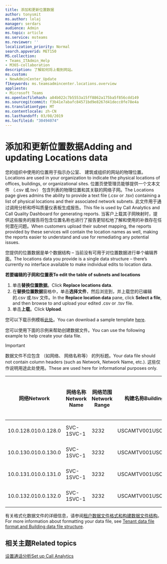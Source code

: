 ```yaml
---
title: 添加和更新位置数据
author: tonysmit
ms.author: lolaj
manager: serdars
audience: Admin
ms.topic: article
ms.service: msteams
ms.reviewer: ''
localization_priority: Normal
search.appverid: MET150
MS.collection:
- Teams_ITAdmin_Help
- M365-collaboration
description: 了解如何将上载到网站。
ms.custom:
- NewAdminCenter_Update
f1keywords: ms.teamsadmincenter.locations.overview
appliesto:
- Microsoft Teams
ms.openlocfilehash: a84b022c7b5553a15ff8862a175ba5f856cdd149
ms.sourcegitcommit: f3b41e7abafc84571bd9e8267d41decc0fe78e4a
ms.translationtype: MT
ms.contentlocale: zh-CN
ms.lasthandoff: 03/08/2019
ms.locfileid: "30494074"
---
```

<a name="adding-and-updating-locations-data"></a><span data-ttu-id="a0776-103">添加和更新位置数据</span><span class="sxs-lookup"><span data-stu-id="a0776-103">Adding and updating Locations data</span></span>
============================

<span data-ttu-id="a0776-104">您的组织中使用的位置用于指示办公室、 建筑或组织的网站的物理位置。</span><span class="sxs-lookup"><span data-stu-id="a0776-104">Locations are used in your organization to indicate the physical locations of offices, buildings, or organizational sites.</span></span> <span data-ttu-id="a0776-105">位置页使管理员能够提供一个文本文件 （.csv 或.tsv） 包含列表的物理位置和其关联的网络子网。</span><span class="sxs-lookup"><span data-stu-id="a0776-105">The Locations page gives admins the ability to provide a text file (.csv or .tsv) containing a list of physical locations and their associated network subnets.</span></span> <span data-ttu-id="a0776-106">此文件用于通过调用分析和呼叫质量仪表板生成报告。</span><span class="sxs-lookup"><span data-stu-id="a0776-106">This file is used by Call Analytics and Call Quality Dashboard for generating reports.</span></span> <span data-ttu-id="a0776-107">当客户上载其子网映射时，提供这些服务的报告将包含位置名称也进行了报告更轻松地了解和使用的补救存在任何潜在问题。</span><span class="sxs-lookup"><span data-stu-id="a0776-107">When customers upload their subnet mapping, the reports provided by these services will contain the location names as well, making the reports easier to understand and use for remediating any potential issues.</span></span>

<span data-ttu-id="a0776-108">您提供的位置数据是单个数据结构 – 当前没有可用于对位置数据进行单个编辑界面。</span><span class="sxs-lookup"><span data-stu-id="a0776-108">The locations data you provide is a single data structure – there’s currently no interface available to make individual edits to location data.</span></span> 

<span data-ttu-id="a0776-109">**若要编辑的子网和位置表**</span><span class="sxs-lookup"><span data-stu-id="a0776-109">**To edit the table of subnets and locations**</span></span>

1. <span data-ttu-id="a0776-110">单击**替换位置数据**。</span><span class="sxs-lookup"><span data-stu-id="a0776-110">Click **Replace locations data**.</span></span>
2. <span data-ttu-id="a0776-111">在**替换位置数据**窗格中，单击**选择文件**，然后浏览到，并上载您的已编辑的.csv 或.tsv 文件。</span><span class="sxs-lookup"><span data-stu-id="a0776-111">In the **Replace location data** pane, click **Select a file**, and then browse to and upload your edited .csv or .tsv file.</span></span> 
3. <span data-ttu-id="a0776-112">单击**上载**。</span><span class="sxs-lookup"><span data-stu-id="a0776-112">Click **Upload**.</span></span> 


<span data-ttu-id="a0776-113">您可以下载示例模板[此处](https://github.com/MicrosoftDocs/OfficeDocs-SkypeForBusiness/blob/live/Teams/downloads/locations-template.zip?raw=true)。</span><span class="sxs-lookup"><span data-stu-id="a0776-113">You can download a sample template [here](https://github.com/MicrosoftDocs/OfficeDocs-SkypeForBusiness/blob/live/Teams/downloads/locations-template.zip?raw=true).</span></span>

<span data-ttu-id="a0776-114">您可以使用下面的示例来帮助创建数据文件。</span><span class="sxs-lookup"><span data-stu-id="a0776-114">You can use the following example to help create your data file.</span></span> 

> [!IMPORTANT]
> <span data-ttu-id="a0776-115">数据文件不应包含 （如网络、 网络名称等） 的列标题。</span><span class="sxs-lookup"><span data-stu-id="a0776-115">Your data file should not contain column headers (such as Network, Network Name, etc.).</span></span> <span data-ttu-id="a0776-116">这些仅作说明用途此处使用。</span><span class="sxs-lookup"><span data-stu-id="a0776-116">These are used here for informational purposes only.</span></span> </br>

|<span data-ttu-id="a0776-117">网络</span><span class="sxs-lookup"><span data-stu-id="a0776-117">Network</span></span>|<span data-ttu-id="a0776-118">网络名称</span><span class="sxs-lookup"><span data-stu-id="a0776-118">Network Name</span></span>|<span data-ttu-id="a0776-119">网络范围</span><span class="sxs-lookup"><span data-stu-id="a0776-119">Network Range</span></span>|<span data-ttu-id="a0776-120">构建名称</span><span class="sxs-lookup"><span data-stu-id="a0776-120">Building Name</span></span>|<span data-ttu-id="a0776-121">所有权类型</span><span class="sxs-lookup"><span data-stu-id="a0776-121">Ownership Type</span></span>|<span data-ttu-id="a0776-122">构建基类型</span><span class="sxs-lookup"><span data-stu-id="a0776-122">Building Type</span></span>|<span data-ttu-id="a0776-123">构建 Office 类型</span><span class="sxs-lookup"><span data-stu-id="a0776-123">Building Office Type</span></span>|<span data-ttu-id="a0776-124">城市</span><span class="sxs-lookup"><span data-stu-id="a0776-124">City</span></span>|<span data-ttu-id="a0776-125">邮政编码</span><span class="sxs-lookup"><span data-stu-id="a0776-125">Zip Code</span></span>|<span data-ttu-id="a0776-126">国家/地区</span><span class="sxs-lookup"><span data-stu-id="a0776-126">Country</span></span>|<span data-ttu-id="a0776-127">省/市/自治区</span><span class="sxs-lookup"><span data-stu-id="a0776-127">State</span></span>|<span data-ttu-id="a0776-128">区域</span><span class="sxs-lookup"><span data-stu-id="a0776-128">Region</span></span>|<span data-ttu-id="a0776-129">内部 Corp</span><span class="sxs-lookup"><span data-stu-id="a0776-129">Inside Corp</span></span>|<span data-ttu-id="a0776-130">Express 路由</span><span class="sxs-lookup"><span data-stu-id="a0776-130">Express Route</span></span>|
|-|-|-|-|-|-|-|-|-|-|-|-|-|-|
|<span data-ttu-id="a0776-131">10.0.128.0</span><span class="sxs-lookup"><span data-stu-id="a0776-131">10.0.128.0</span></span> |<span data-ttu-id="a0776-132">SVC-1</span><span class="sxs-lookup"><span data-stu-id="a0776-132">SVC-1</span></span>|<span data-ttu-id="a0776-133">32</span><span class="sxs-lookup"><span data-stu-id="a0776-133">32</span></span>|<span data-ttu-id="a0776-134">USCAMTV001</span><span class="sxs-lookup"><span data-stu-id="a0776-134">USCAMTV001</span></span>|<span data-ttu-id="a0776-135">Contoso 租用 RE&F</span><span class="sxs-lookup"><span data-stu-id="a0776-135">Contoso Leased RE&F</span></span>|<span data-ttu-id="a0776-136">Office</span><span class="sxs-lookup"><span data-stu-id="a0776-136">Office</span></span>|<span data-ttu-id="a0776-137">RE&F</span><span class="sxs-lookup"><span data-stu-id="a0776-137">RE&F</span></span>|<span data-ttu-id="a0776-138">山地视图</span><span class="sxs-lookup"><span data-stu-id="a0776-138">Mountain View</span></span>|<span data-ttu-id="a0776-139">94043</span><span class="sxs-lookup"><span data-stu-id="a0776-139">94043</span></span>|<span data-ttu-id="a0776-140">我们</span><span class="sxs-lookup"><span data-stu-id="a0776-140">US</span></span>|<span data-ttu-id="a0776-141">CA</span><span class="sxs-lookup"><span data-stu-id="a0776-141">CA</span></span>|<span data-ttu-id="a0776-142">我们</span><span class="sxs-lookup"><span data-stu-id="a0776-142">US</span></span>|<span data-ttu-id="a0776-143">1</span><span class="sxs-lookup"><span data-stu-id="a0776-143">1</span></span>|<span data-ttu-id="a0776-144">1</span><span class="sxs-lookup"><span data-stu-id="a0776-144">1</span></span>|
|<span data-ttu-id="a0776-145">10.0.130.0</span><span class="sxs-lookup"><span data-stu-id="a0776-145">10.0.130.0</span></span> |<span data-ttu-id="a0776-146">SVC-1</span><span class="sxs-lookup"><span data-stu-id="a0776-146">SVC-1</span></span>|<span data-ttu-id="a0776-147">32</span><span class="sxs-lookup"><span data-stu-id="a0776-147">32</span></span>|<span data-ttu-id="a0776-148">USCAMTV001</span><span class="sxs-lookup"><span data-stu-id="a0776-148">USCAMTV001</span></span>|<span data-ttu-id="a0776-149">Contoso 租用 RE&F</span><span class="sxs-lookup"><span data-stu-id="a0776-149">Contoso Leased RE&F</span></span>|<span data-ttu-id="a0776-150">Office</span><span class="sxs-lookup"><span data-stu-id="a0776-150">Office</span></span>|<span data-ttu-id="a0776-151">RE&F</span><span class="sxs-lookup"><span data-stu-id="a0776-151">RE&F</span></span>|<span data-ttu-id="a0776-152">山地视图</span><span class="sxs-lookup"><span data-stu-id="a0776-152">Mountain View</span></span>|<span data-ttu-id="a0776-153">94043</span><span class="sxs-lookup"><span data-stu-id="a0776-153">94043</span></span>|<span data-ttu-id="a0776-154">我们</span><span class="sxs-lookup"><span data-stu-id="a0776-154">US</span></span>|<span data-ttu-id="a0776-155">CA</span><span class="sxs-lookup"><span data-stu-id="a0776-155">CA</span></span>|<span data-ttu-id="a0776-156">我们</span><span class="sxs-lookup"><span data-stu-id="a0776-156">US</span></span>|<span data-ttu-id="a0776-157">1</span><span class="sxs-lookup"><span data-stu-id="a0776-157">1</span></span>|<span data-ttu-id="a0776-158">1</span><span class="sxs-lookup"><span data-stu-id="a0776-158">1</span></span>|
|<span data-ttu-id="a0776-159">10.0.131.0</span><span class="sxs-lookup"><span data-stu-id="a0776-159">10.0.131.0</span></span> |<span data-ttu-id="a0776-160">SVC-1</span><span class="sxs-lookup"><span data-stu-id="a0776-160">SVC-1</span></span>|<span data-ttu-id="a0776-161">32</span><span class="sxs-lookup"><span data-stu-id="a0776-161">32</span></span>|<span data-ttu-id="a0776-162">USCAMTV001</span><span class="sxs-lookup"><span data-stu-id="a0776-162">USCAMTV001</span></span>|<span data-ttu-id="a0776-163">Contoso 租用 RE&F</span><span class="sxs-lookup"><span data-stu-id="a0776-163">Contoso Leased RE&F</span></span>|<span data-ttu-id="a0776-164">Office</span><span class="sxs-lookup"><span data-stu-id="a0776-164">Office</span></span>|<span data-ttu-id="a0776-165">RE&F</span><span class="sxs-lookup"><span data-stu-id="a0776-165">RE&F</span></span>|<span data-ttu-id="a0776-166">山地视图</span><span class="sxs-lookup"><span data-stu-id="a0776-166">Mountain View</span></span>|<span data-ttu-id="a0776-167">94043</span><span class="sxs-lookup"><span data-stu-id="a0776-167">94043</span></span>|<span data-ttu-id="a0776-168">我们</span><span class="sxs-lookup"><span data-stu-id="a0776-168">US</span></span>|<span data-ttu-id="a0776-169">CA</span><span class="sxs-lookup"><span data-stu-id="a0776-169">CA</span></span>|<span data-ttu-id="a0776-170">我们</span><span class="sxs-lookup"><span data-stu-id="a0776-170">US</span></span>|<span data-ttu-id="a0776-171">1</span><span class="sxs-lookup"><span data-stu-id="a0776-171">1</span></span>|<span data-ttu-id="a0776-172">1</span><span class="sxs-lookup"><span data-stu-id="a0776-172">1</span></span>|
|<span data-ttu-id="a0776-173">10.0.132.0</span><span class="sxs-lookup"><span data-stu-id="a0776-173">10.0.132.0</span></span> |<span data-ttu-id="a0776-174">SVC-1</span><span class="sxs-lookup"><span data-stu-id="a0776-174">SVC-1</span></span>|<span data-ttu-id="a0776-175">32</span><span class="sxs-lookup"><span data-stu-id="a0776-175">32</span></span>|<span data-ttu-id="a0776-176">USCAMTV001</span><span class="sxs-lookup"><span data-stu-id="a0776-176">USCAMTV001</span></span>|<span data-ttu-id="a0776-177">Contoso 租用 RE&F</span><span class="sxs-lookup"><span data-stu-id="a0776-177">Contoso Leased RE&F</span></span>|<span data-ttu-id="a0776-178">Office</span><span class="sxs-lookup"><span data-stu-id="a0776-178">Office</span></span>|<span data-ttu-id="a0776-179">RE&F</span><span class="sxs-lookup"><span data-stu-id="a0776-179">RE&F</span></span>|<span data-ttu-id="a0776-180">山地视图</span><span class="sxs-lookup"><span data-stu-id="a0776-180">Mountain View</span></span>|<span data-ttu-id="a0776-181">94043</span><span class="sxs-lookup"><span data-stu-id="a0776-181">94043</span></span>|<span data-ttu-id="a0776-182">我们</span><span class="sxs-lookup"><span data-stu-id="a0776-182">US</span></span>|<span data-ttu-id="a0776-183">CA</span><span class="sxs-lookup"><span data-stu-id="a0776-183">CA</span></span>|<span data-ttu-id="a0776-184">我们</span><span class="sxs-lookup"><span data-stu-id="a0776-184">US</span></span>|<span data-ttu-id="a0776-185">1</span><span class="sxs-lookup"><span data-stu-id="a0776-185">1</span></span>|<span data-ttu-id="a0776-186">1</span><span class="sxs-lookup"><span data-stu-id="a0776-186">1</span></span>|


<span data-ttu-id="a0776-187">有关格式化数据文件的详细信息，请参阅[租户数据文件格式和构建数据文件结构](turning-on-and-using-call-quality-dashboard.md#tenant-data-file-format-and-building-data-file-structure)。</span><span class="sxs-lookup"><span data-stu-id="a0776-187">For more information about formatting your data file, see [Tenant data file format and Building data file structure](turning-on-and-using-call-quality-dashboard.md#tenant-data-file-format-and-building-data-file-structure).</span></span>


## <a name="related-topics"></a><span data-ttu-id="a0776-188">相关主题</span><span class="sxs-lookup"><span data-stu-id="a0776-188">Related topics</span></span>

[<span data-ttu-id="a0776-189">设置通话分析</span><span class="sxs-lookup"><span data-stu-id="a0776-189">Set up Call Analytics</span></span>](set-up-call-analytics.md)